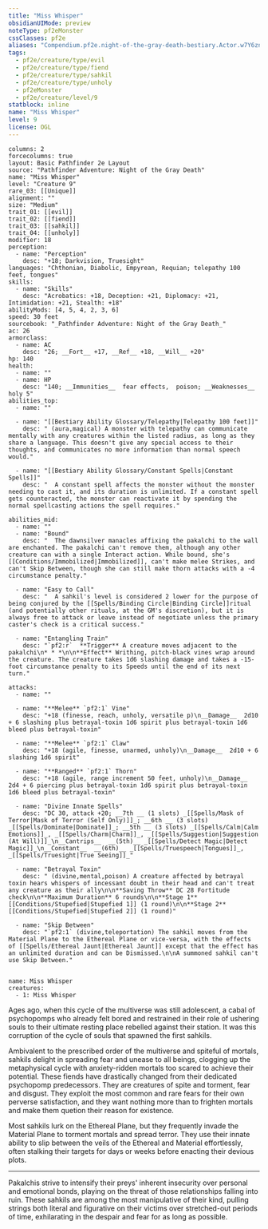 ```yaml
---
title: "Miss Whisper"
obsidianUIMode: preview
noteType: pf2eMonster
cssClasses: pf2e
aliases: "Compendium.pf2e.night-of-the-gray-death-bestiary.Actor.w7Y6zn3wRabuOdNv" 
tags:
  - pf2e/creature/type/evil
  - pf2e/creature/type/fiend
  - pf2e/creature/type/sahkil
  - pf2e/creature/type/unholy
  - pf2eMonster
  - pf2e/creature/level/9
statblock: inline
name: "Miss Whisper"
level: 9
license: OGL
---
```


```statblock
columns: 2
forcecolumns: true
layout: Basic Pathfinder 2e Layout
source: "Pathfinder Adventure: Night of the Gray Death"
name: "Miss Whisper"
level: "Creature 9"
rare_03: [[Unique]]
alignment: ""
size: "Medium"
trait_01: [[evil]]
trait_02: [[fiend]]
trait_03: [[sahkil]]
trait_04: [[unholy]]
modifier: 18
perception:
  - name: "Perception"
    desc: "+18; Darkvision, Truesight"
languages: "Chthonian, Diabolic, Empyrean, Requian; telepathy 100 feet, tongues"
skills:
  - name: "Skills"
    desc: "Acrobatics: +18, Deception: +21, Diplomacy: +21, Intimidation: +21, Stealth: +18"
abilityMods: [4, 5, 4, 2, 3, 6]
speed: 30 feet
sourcebook: "_Pathfinder Adventure: Night of the Gray Death_"
ac: 26
armorclass:
  - name: AC
    desc: "26; __Fort__ +17, __Ref__ +18, __Will__ +20"
hp: 140
health:
  - name: ""
  - name: HP
    desc: "140; __Immunities__  fear effects,  poison; __Weaknesses__ holy 5"
abilities_top:
  - name: ""

  - name: "[[Bestiary Ability Glossary/Telepathy|Telepathy 100 feet]]"
    desc: " (aura,magical) A monster with telepathy can communicate mentally with any creatures within the listed radius, as long as they share a language. This doesn't give any special access to their thoughts, and communicates no more information than normal speech would."

  - name: "[[Bestiary Ability Glossary/Constant Spells|Constant Spells]]"
    desc: "  A constant spell affects the monster without the monster needing to cast it, and its duration is unlimited. If a constant spell gets counteracted, the monster can reactivate it by spending the normal spellcasting actions the spell requires."

abilities_mid:
  - name: ""
  - name: "Bound"
    desc: "  The dawnsilver manacles affixing the pakalchi to the wall are enchanted. The pakalchi can't remove them, although any other creature can with a single Interact action. While bound, she's [[Conditions/Immobilized|Immobilized]], can't make melee Strikes, and can't Skip Between, though she can still make thorn attacks with a -4 circumstance penalty."

  - name: "Easy to Call"
    desc: "  A sahkil's level is considered 2 lower for the purpose of being conjured by the [[Spells/Binding Circle|Binding Circle]]ritual (and potentially other rituals, at the GM's discretion), but it is always free to attack or leave instead of negotiate unless the primary caster's check is a critical success."

  - name: "Entangling Train"
    desc: "`pf2:r`  **Trigger** A creature moves adjacent to the pakalchi\n* * *\n\n**Effect** Writhing, pitch-black vines wrap around the creature. The creature takes 1d6 slashing damage and takes a -15-foot circumstance penalty to its Speeds until the end of its next turn."

attacks:
  - name: ""

  - name: "**Melee** `pf2:1` Vine"
    desc: "+18 (finesse, reach, unholy, versatile p)\n__Damage__  2d10 + 6 slashing plus betrayal-toxin 1d6 spirit plus betrayal-toxin 1d6 bleed plus betrayal-toxin"

  - name: "**Melee** `pf2:1` Claw"
    desc: "+18 (agile, finesse, unarmed, unholy)\n__Damage__  2d10 + 6 slashing 1d6 spirit"

  - name: "**Ranged** `pf2:1` Thorn"
    desc: "+18 (agile, range increment 50 feet, unholy)\n__Damage__  2d4 + 6 piercing plus betrayal-toxin 1d6 spirit plus betrayal-toxin 1d6 bleed plus betrayal-toxin"

  - name: "Divine Innate Spells"
    desc: "DC 30, attack +20; __7th __ (1 slots) _[[Spells/Mask of Terror|Mask of Terror (Self Only)]]_; __6th __ (3 slots) _[[Spells/Dominate|Dominate]]_; __5th __ (3 slots) _[[Spells/Calm|Calm Emotions]]_, _[[Spells/Charm|Charm]]_, _[[Spells/Suggestion|Suggestion (At Will)]]_\n__Cantrips__  __(5th)__ _[[Spells/Detect Magic|Detect Magic]]_\n__Constant__  __(6th)__ _[[Spells/Truespeech|Tongues]]_, _[[Spells/Truesight|True Seeing]]_"

  - name: "Betrayal Toxin"
    desc: " (divine,mental,poison) A creature affected by betrayal toxin hears whispers of incessant doubt in their head and can't treat any creature as their ally\n\n**Saving Throw** DC 28 Fortitude check\n\n**Maximum Duration** 6 rounds\n\n**Stage 1** [[Conditions/Stupefied|Stupefied 1]] (1 round)\n\n**Stage 2** [[Conditions/Stupefied|Stupefied 2]] (1 round)"

  - name: "Skip Between"
    desc: "`pf2:1` (divine,teleportation) The sahkil moves from the Material Plane to the Ethereal Plane or vice-versa, with the effects of [[Spells/Ethereal Jaunt|Ethereal Jaunt]] except that the effect has an unlimited duration and can be Dismissed.\n\nA summoned sahkil can't use Skip Between."
 
```

```encounter-table
name: Miss Whisper
creatures:
  - 1: Miss Whisper
```



Ages ago, when this cycle of the multiverse was still adolescent, a cabal of psychopomps who already felt bored and restrained in their role of ushering souls to their ultimate resting place rebelled against their station. It was this corruption of the cycle of souls that spawned the first sahkils.

Ambivalent to the prescribed order of the multiverse and spiteful of mortals, sahkils delight in spreading fear and unease to all beings, clogging up the metaphysical cycle with anxiety-ridden mortals too scared to achieve their potential. These fiends have drastically changed from their dedicated psychopomp predecessors. They are creatures of spite and torment, fear and disgust. They exploit the most common and rare fears for their own perverse satisfaction, and they want nothing more than to frighten mortals and make them quetion their reason for existence.

Most sahkils lurk on the Ethereal Plane, but they frequently invade the Material Plane to torment mortals and spread terror. They use their innate ability to slip between the veils of the Ethereal and Material effortlessly, often stalking their targets for days or weeks before enacting their devious plots.

* * *

Pakalchis strive to intensify their preys' inherent insecurity over personal and emotional bonds, playing on the threat of those relationships falling into ruin. These sahkils are among the most manipulative of their kind, pulling strings both literal and figurative on their victims over stretched-out periods of time, exhilarating in the despair and fear for as long as possible.
